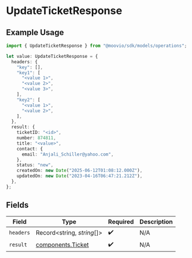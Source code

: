 # UpdateTicketResponse

## Example Usage

```typescript
import { UpdateTicketResponse } from "@moovio/sdk/models/operations";

let value: UpdateTicketResponse = {
  headers: {
    "key": [],
    "key1": [
      "<value 1>",
      "<value 2>",
      "<value 3>",
    ],
    "key2": [
      "<value 1>",
      "<value 2>",
    ],
  },
  result: {
    ticketID: "<id>",
    number: 874811,
    title: "<value>",
    contact: {
      email: "Anjali_Schiller@yahoo.com",
    },
    status: "new",
    createdOn: new Date("2025-06-12T01:08:12.000Z"),
    updatedOn: new Date("2023-04-16T06:47:21.212Z"),
  },
};
```

## Fields

| Field                                                  | Type                                                   | Required                                               | Description                                            |
| ------------------------------------------------------ | ------------------------------------------------------ | ------------------------------------------------------ | ------------------------------------------------------ |
| `headers`                                              | Record<string, *string*[]>                             | :heavy_check_mark:                                     | N/A                                                    |
| `result`                                               | [components.Ticket](../../models/components/ticket.md) | :heavy_check_mark:                                     | N/A                                                    |
